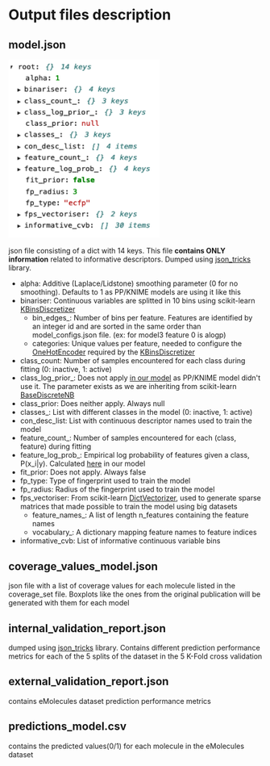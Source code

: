 # Output files description



## model.json

<a><img src="https://github.com/chembl/mmv_train_image/blob/master/images/modeljson.png" width="300" ></a>

json file consisting of a dict with 14 keys. This file **contains ONLY information** related to informative descriptors. Dumped using [json_tricks](https://pypi.org/project/json_tricks/) library.

- alpha: Additive (Laplace/Lidstone) smoothing parameter (0 for no smoothing). Defaults to 1 as PP/KNIME models are using it like this
- binariser: Continuous variables are splitted in 10 bins using scikit-learn [KBinsDiscretizer](https://scikit-learn.org/stable/modules/generated/sklearn.preprocessing.KBinsDiscretizer.html)
    - bin_edges_: Number of bins per feature. Features are identified by an integer id and are sorted in the same order than model_configs.json file. (ex: for model3 feature 0 is alogp)
    - categories: Unique values per feature, needed to configure the [OneHotEncoder](https://scikit-learn.org/stable/modules/generated/sklearn.preprocessing.OneHotEncoder.html) required by the [KBinsDiscretizer](https://scikit-learn.org/stable/modules/generated/sklearn.preprocessing.KBinsDiscretizer.html)
- class_count: Number of samples encountered for each class during fitting (0: inactive, 1: active) 
- class_log_prior_: Does not apply [in our model](https://github.com/chembl/ModifiedNB/blob/master/ModifiedNB/ModifiedNB.py#L22) as PP/KNIME model didn't use it. The parameter exists as we are inheriting from scikit-learn [BaseDiscreteNB](https://github.com/scikit-learn/scikit-learn/blob/cf9a74059851c91b3b7c5b354b85e1e87ff628bf/sklearn/naive_bayes.py#L446)
- class_prior: Does neither apply. Always null
- classes_: List with different classes in the model (0: inactive, 1: active) 
- con_desc_list: List with continuous descriptor names used to train the model
- feature_count_: Number of samples encountered for each (class, feature) during fitting
- feature_log_prob_: Empirical log probability of features given a class, P(x_i|y). Calculated [here](https://github.com/chembl/ModifiedNB/blob/master/ModifiedNB/ModifiedNB.py#L34) in our model
- fit_prior: Does not apply. Always false
- fp_type: Type of fingerprint used to train the model
- fp_radius: Radius of the fingerprint used to train the model
- fps_vectoriser: From scikit-learn [DictVectorizer](https://scikit-learn.org/stable/modules/generated/sklearn.feature_extraction.DictVectorizer.html), used to generate sparse matrices that made possible to train the model using big datasets
    - feature_names_: A list of length n_features containing the feature names
    - vocabulary_: A dictionary mapping feature names to feature indices
- informative_cvb: List of informative continuous variable bins


## coverage_values_model.json

json file with a list of coverage values for each molecule listed in the coverage_set file. Boxplots like the ones from the original publication will be generated with them for each model

## internal_validation_report.json

dumped using [json_tricks](https://pypi.org/project/json_tricks/) library. Contains different prediction performance metrics for each of the 5 splits of the dataset in the 5 K-Fold cross validation

## external_validation_report.json

contains eMolecules dataset prediction performance metrics

## predictions_model.csv

contains the predicted values(0/1) for each molecule in the eMolecules dataset